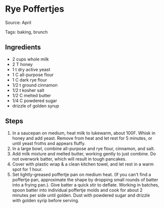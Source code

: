 # Rye Poffertjes

Source: April

Tags: baking, brunch

## Ingredients

* 2 cups whole milk
* 2 T honey
* 1 t dry active yeast
* 1 C all-purpose flour
* 1 C dark rye flour
* 1/2 t ground cinnamon
* 1/2 t kosher salt
* 1/2 C melted butter
* 1/4 C powdered sugar
* drizzle of golden syrup

## Steps

1. In a saucepan on medium, heat milk to lukewarm, about 100F.  Whisk in honey and add yeast.  Remove from heat and let rest for 5 minutes, or until yeast froths and appears fluffy.
2. In a large bowl, combine all-purpose and rye flour, cinnamon, and salt.
3. Add milk mixture and melted butter, working gently to just combine.  Do not overwork batter, which will result in tough pancakes.
4. Cover with plastic wrap & a clean kitchen towel, and let rest in a warm spot for 1 hour.
5. Set lightly-greased poffertje pan on medium heat.  (If you can't find a poffertje pan, approximate the shape by dropping small rounds of batter into a frying pan.).  Give batter a quick stir to deflate.  Working in batches, spoon batter into individual poffertje molds and cook for about 2 minutes per side until golden.  Dust with powdered sugar and drizzle with golden syrip before serving.
